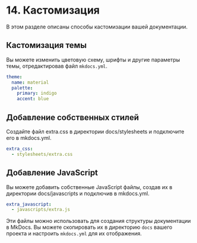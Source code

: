 # 14. Кастомизация

В этом разделе описаны способы кастомизации вашей документации.

## Кастомизация темы

Вы можете изменить цветовую схему, шрифты и другие параметры темы, отредактировав файл `mkdocs.yml`.

```yaml
theme:
  name: material
  palette:
    primary: indigo
    accent: blue
```

## Добавление собственных стилей
Создайте файл extra.css в директории docs/stylesheets и подключите его в mkdocs.yml.

```yaml
extra_css:
  - stylesheets/extra.css
```

## Добавление JavaScript
Вы можете добавить собственные JavaScript файлы, создав их в директории docs/javascripts и подключив в mkdocs.yml.

```yaml
extra_javascript:
  - javascripts/extra.js
```

Эти файлы можно использовать для создания структуры документации в MkDocs. Вы можете скопировать их в директорию `docs` вашего проекта и настроить `mkdocs.yml` для их отображения.

